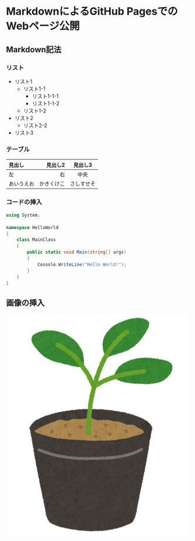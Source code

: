 # MarkdownによるGitHub PagesでのWebページ公開

## Markdown記法

### リスト
- リスト1
    - リスト1-1
        - リスト1-1-1
        - リスト1-1-2
    - リスト1-2
- リスト2
    - リスト2-2
- リスト3

### テーブル

|見出し|見出し2|見出し3|
|:---|---:|:---:|
|左|右|中央|
|あいうえお|かきくけこ|さしすせそ|

### コードの挿入

```cs
using System;

namespace HelloWorld
{
    class MainClass
    {
        public static void Main(string[] args)
        {
            Console.WriteLine("Hello World!");
        }
    }
}
```

## 画像の挿入
![植物の苗](images/syokubutsu_nae.png)
